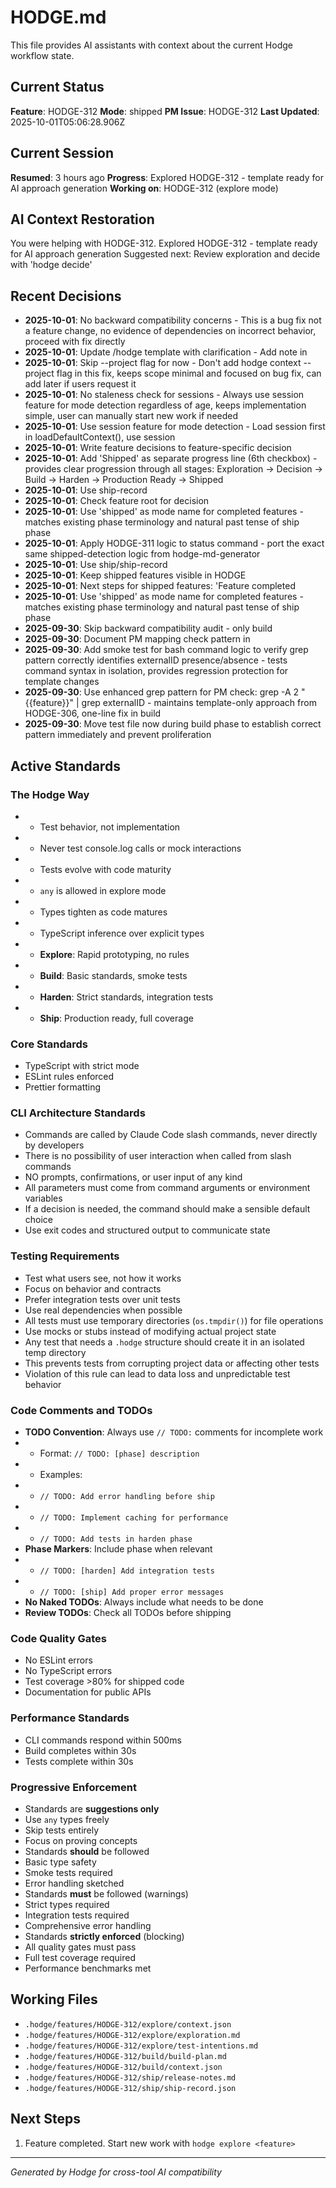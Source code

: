 # HODGE.md

This file provides AI assistants with context about the current Hodge workflow state.

## Current Status
**Feature**: HODGE-312
**Mode**: shipped
**PM Issue**: HODGE-312
**Last Updated**: 2025-10-01T05:06:28.906Z
## Current Session
**Resumed**: 3 hours ago
**Progress**: Explored HODGE-312 - template ready for AI approach generation
**Working on**: HODGE-312 (explore mode)
## AI Context Restoration
You were helping with HODGE-312. Explored HODGE-312 - template ready for AI approach generation
Suggested next: Review exploration and decide with 'hodge decide'
## Recent Decisions

- **2025-10-01**: No backward compatibility concerns - This is a bug fix not a feature change, no evidence of dependencies on incorrect behavior, proceed with fix directly
- **2025-10-01**: Update /hodge template with clarification - Add note in
- **2025-10-01**: Skip --project flag for now - Don't add hodge context --project flag in this fix, keeps scope minimal and focused on bug fix, can add later if users request it
- **2025-10-01**: No staleness check for sessions - Always use session feature for mode detection regardless of age, keeps implementation simple, user can manually start new work if needed
- **2025-10-01**: Use session feature for mode detection - Load session first in loadDefaultContext(), use session
- **2025-10-01**: Write feature decisions to feature-specific decision
- **2025-10-01**: Add 'Shipped' as separate progress line (6th checkbox) - provides clear progression through all stages: Exploration → Decision → Build → Harden → Production Ready → Shipped
- **2025-10-01**: Use ship-record
- **2025-10-01**: Check feature root for decision
- **2025-10-01**: Use 'shipped' as mode name for completed features - matches existing phase terminology and natural past tense of ship phase
- **2025-10-01**: Apply HODGE-311 logic to status command - port the exact same shipped-detection logic from hodge-md-generator
- **2025-10-01**: Use ship/ship-record
- **2025-10-01**: Keep shipped features visible in HODGE
- **2025-10-01**: Next steps for shipped features: 'Feature completed
- **2025-10-01**: Use 'shipped' as mode name for completed features - matches existing phase terminology and natural past tense of ship phase
- **2025-09-30**: Skip backward compatibility audit - only build
- **2025-09-30**: Document PM mapping check pattern in
- **2025-09-30**: Add smoke test for bash command logic to verify grep pattern correctly identifies externalID presence/absence - tests command syntax in isolation, provides regression protection for template changes
- **2025-09-30**: Use enhanced grep pattern for PM check: grep -A 2 "{{feature}}" | grep externalID - maintains template-only approach from HODGE-306, one-line fix in build
- **2025-09-30**: Move test file now during build phase to establish correct pattern immediately and prevent proliferation

## Active Standards

### The Hodge Way
- - Test behavior, not implementation
- - Never test console.log calls or mock interactions
- - Tests evolve with code maturity
- - `any` is allowed in explore mode
- - Types tighten as code matures
- - TypeScript inference over explicit types
- - **Explore**: Rapid prototyping, no rules
- - **Build**: Basic standards, smoke tests
- - **Harden**: Strict standards, integration tests
- - **Ship**: Production ready, full coverage

### Core Standards
- TypeScript with strict mode
- ESLint rules enforced
- Prettier formatting

### CLI Architecture Standards
- Commands are called by Claude Code slash commands, never directly by developers
- There is no possibility of user interaction when called from slash commands
- NO prompts, confirmations, or user input of any kind
- All parameters must come from command arguments or environment variables
- If a decision is needed, the command should make a sensible default choice
- Use exit codes and structured output to communicate state

### Testing Requirements
- Test what users see, not how it works
- Focus on behavior and contracts
- Prefer integration tests over unit tests
- Use real dependencies when possible
- All tests must use temporary directories (`os.tmpdir()`) for file operations
- Use mocks or stubs instead of modifying actual project state
- Any test that needs a `.hodge` structure should create it in an isolated temp directory
- This prevents tests from corrupting project data or affecting other tests
- Violation of this rule can lead to data loss and unpredictable test behavior

### Code Comments and TODOs
- **TODO Convention**: Always use `// TODO:` comments for incomplete work
- - Format: `// TODO: [phase] description`
- - Examples:
- - `// TODO: Add error handling before ship`
- - `// TODO: Implement caching for performance`
- - `// TODO: Add tests in harden phase`
- **Phase Markers**: Include phase when relevant
- - `// TODO: [harden] Add integration tests`
- - `// TODO: [ship] Add proper error messages`
- **No Naked TODOs**: Always include what needs to be done
- **Review TODOs**: Check all TODOs before shipping

### Code Quality Gates
- No ESLint errors
- No TypeScript errors
- Test coverage >80% for shipped code
- Documentation for public APIs

### Performance Standards
- CLI commands respond within 500ms
- Build completes within 30s
- Tests complete within 30s

### Progressive Enforcement
- Standards are **suggestions only**
- Use `any` types freely
- Skip tests entirely
- Focus on proving concepts
- Standards **should** be followed
- Basic type safety
- Smoke tests required
- Error handling sketched
- Standards **must** be followed (warnings)
- Strict types required
- Integration tests required
- Comprehensive error handling
- Standards **strictly enforced** (blocking)
- All quality gates must pass
- Full test coverage required
- Performance benchmarks met

## Working Files

- `.hodge/features/HODGE-312/explore/context.json`
- `.hodge/features/HODGE-312/explore/exploration.md`
- `.hodge/features/HODGE-312/explore/test-intentions.md`
- `.hodge/features/HODGE-312/build/build-plan.md`
- `.hodge/features/HODGE-312/build/context.json`
- `.hodge/features/HODGE-312/ship/release-notes.md`
- `.hodge/features/HODGE-312/ship/ship-record.json`

## Next Steps

1. Feature completed. Start new work with `hodge explore <feature>`


---
_Generated by Hodge for cross-tool AI compatibility_